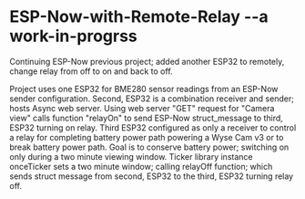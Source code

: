 # ESP-Now-with-Remote-Relay --a work-in-progrss

Continuing ESP-Now previous project; added another ESP32 to remotely, change relay from off to on and back to off.

Project uses one ESP32 for BME280 sensor readings from an ESP-Now sender configuration.  Second, ESP32 is a combination receiver and sender; hosts Async web server.  Using web server "GET" request for "Camera view" calls function "relayOn" to send ESP-Now struct_message to third, ESP32 turning on relay.  Third ESP32 configured as only a receiver to control a relay for completing battery power path powering a Wyse Cam v3 or to break battery power path.  Goal is to conserve battery power; switching on only during a two minute viewing window.  Ticker library instance onceTicker sets a two minute window; calling relayOff function; which sends struct message from second, ESP32 to the third, ESP32 turning relay off.

